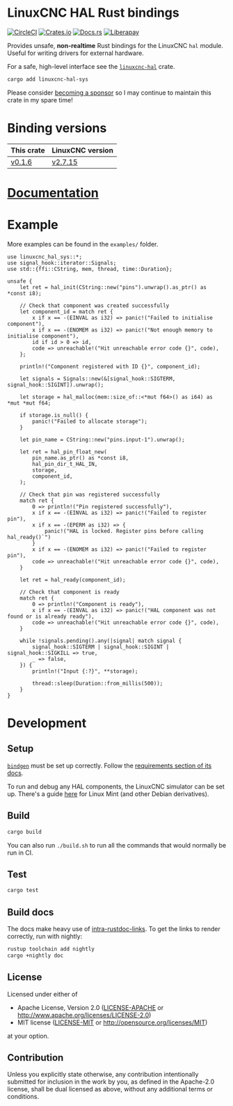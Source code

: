 # LinuxCNC HAL Rust bindings

[![CircleCI](https://circleci.com/gh/jamwaffles/linuxcnc-hal-rs.svg?style=shield)](https://circleci.com/gh/jamwaffles/linuxcnc-hal-rs)
[![Crates.io](https://img.shields.io/crates/v/linuxcnc-hal-sys.svg)](https://crates.io/crates/linuxcnc-hal-sys)
[![Docs.rs](https://docs.rs/linuxcnc-hal-sys/badge.svg)](https://docs.rs/linuxcnc-hal-sys)
[![Liberapay](https://img.shields.io/badge/donate-liberapay-yellow.svg)](https://liberapay.com/jamwaffles)

Provides unsafe, **non-realtime** Rust bindings for the LinuxCNC `hal` module. Useful for writing drivers for external hardware.

For a safe, high-level interface see the [`linuxcnc-hal`](https://crates.io/crates/linuxcnc-hal) crate.

```bash
cargo add linuxcnc-hal-sys
```

Please consider [becoming a sponsor](https://github.com/sponsors/jamwaffles/) so I may continue to maintain this crate in my spare time!

# Binding versions

| This crate                                                | LinuxCNC version                                           |
| --------------------------------------------------------- | ---------------------------------------------------------- |
| [v0.1.6](https://crates.io/crates/linuxcnc-hal-sys/0.1.6) | [v2.7.15](http://linuxcnc.org/2020/01/03/LinuxCNC-2.7.15/) |

# [Documentation](https://docs.rs/linuxcnc-hal-sys)

# Example

More examples can be found in the `examples/` folder.

```rust,no_run
use linuxcnc_hal_sys::*;
use signal_hook::iterator::Signals;
use std::{ffi::CString, mem, thread, time::Duration};

unsafe {
    let ret = hal_init(CString::new("pins").unwrap().as_ptr() as *const i8);

    // Check that component was created successfully
    let component_id = match ret {
        x if x == -(EINVAL as i32) => panic!("Failed to initialise component"),
        x if x == -(ENOMEM as i32) => panic!("Not enough memory to initialise component"),
        id if id > 0 => id,
        code => unreachable!("Hit unreachable error code {}", code),
    };

    println!("Component registered with ID {}", component_id);

    let signals = Signals::new(&[signal_hook::SIGTERM, signal_hook::SIGINT]).unwrap();

    let storage = hal_malloc(mem::size_of::<*mut f64>() as i64) as *mut *mut f64;

    if storage.is_null() {
        panic!("Failed to allocate storage");
    }

    let pin_name = CString::new("pins.input-1").unwrap();

    let ret = hal_pin_float_new(
        pin_name.as_ptr() as *const i8,
        hal_pin_dir_t_HAL_IN,
        storage,
        component_id,
    );

    // Check that pin was registered successfully
    match ret {
        0 => println!("Pin registered successfully"),
        x if x == -(EINVAL as i32) => panic!("Failed to register pin"),
        x if x == -(EPERM as i32) => {
            panic!("HAL is locked. Register pins before calling hal_ready()`")
        }
        x if x == -(ENOMEM as i32) => panic!("Failed to register pin"),
        code => unreachable!("Hit unreachable error code {}", code),
    }

    let ret = hal_ready(component_id);

    // Check that component is ready
    match ret {
        0 => println!("Component is ready"),
        x if x == -(EINVAL as i32) => panic!("HAL component was not found or is already ready"),
        code => unreachable!("Hit unreachable error code {}", code),
    }

    while !signals.pending().any(|signal| match signal {
        signal_hook::SIGTERM | signal_hook::SIGINT | signal_hook::SIGKILL => true,
        _ => false,
    }) {
        println!("Input {:?}", **storage);

        thread::sleep(Duration::from_millis(500));
    }
}
```

# Development

## Setup

[`bindgen`](https://github.com/rust-lang/rust-bindgen) must be set up correctly. Follow the [requirements section of its docs](https://rust-lang.github.io/rust-bindgen/requirements.html).

To run and debug any HAL components, the LinuxCNC simulator can be set up. There's a guide [here](https://wapl.es/cnc/2020/01/25/linuxcnc-simulator-build-linux-mint.html) for Linux Mint (and other Debian derivatives).

## Build

```bash
cargo build
```

You can also run `./build.sh` to run all the commands that would normally be run in CI.

## Test

```bash
cargo test
```

## Build docs

The docs make heavy use of [intra-rustdoc-links](https://rust-lang.github.io/rfcs/1946-intra-rustdoc-links.html). To get the links to render correctly, run with nightly:

```bash
rustup toolchain add nightly
cargo +nightly doc
```

## License

Licensed under either of

- Apache License, Version 2.0 ([LICENSE-APACHE](LICENSE-APACHE) or
  http://www.apache.org/licenses/LICENSE-2.0)
- MIT license ([LICENSE-MIT](LICENSE-MIT) or http://opensource.org/licenses/MIT)

at your option.

## Contribution

Unless you explicitly state otherwise, any contribution intentionally submitted for inclusion in the
work by you, as defined in the Apache-2.0 license, shall be dual licensed as above, without any
additional terms or conditions.
